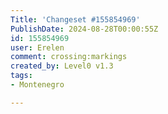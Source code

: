 ```yaml
---
Title: 'Changeset #155854969'
PublishDate: 2024-08-28T00:00:55Z
id: 155854969
user: Erelen
comment: crossing:markings
created_by: Level0 v1.3
tags:
- Montenegro

---
```

